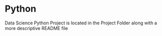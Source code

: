 # Python
Data Science Python Project is located in the Project Folder along with a more descriptive README file
